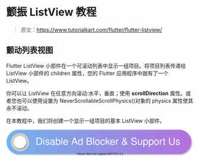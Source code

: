 # 颤振 ListView 教程

> 原文：<https://www.tutorialkart.com/flutter/flutter-listview/>

## 颤动列表视图

Flutter ListView 小部件在一个可滚动列表中显示一组项目。将项目列表传递给 ListView 小部件的 children 属性，您的 Flutter 应用程序中就有了一个 ListView。

你可以让 ListView 在任意方向滚动:水平，垂直；使用 **scrollDirection** 属性。或者您也可以使用设置为 NeverScrollableScrollPhysics()对象的 physics 属性使其永不滚动。

在本教程中，我们将创建一个显示一组项目的基本 ListView 小部件。

[![](img/925da31b32d6bc3827932f6c8afb11bb.png)](https://www.tutorialkart.com/)